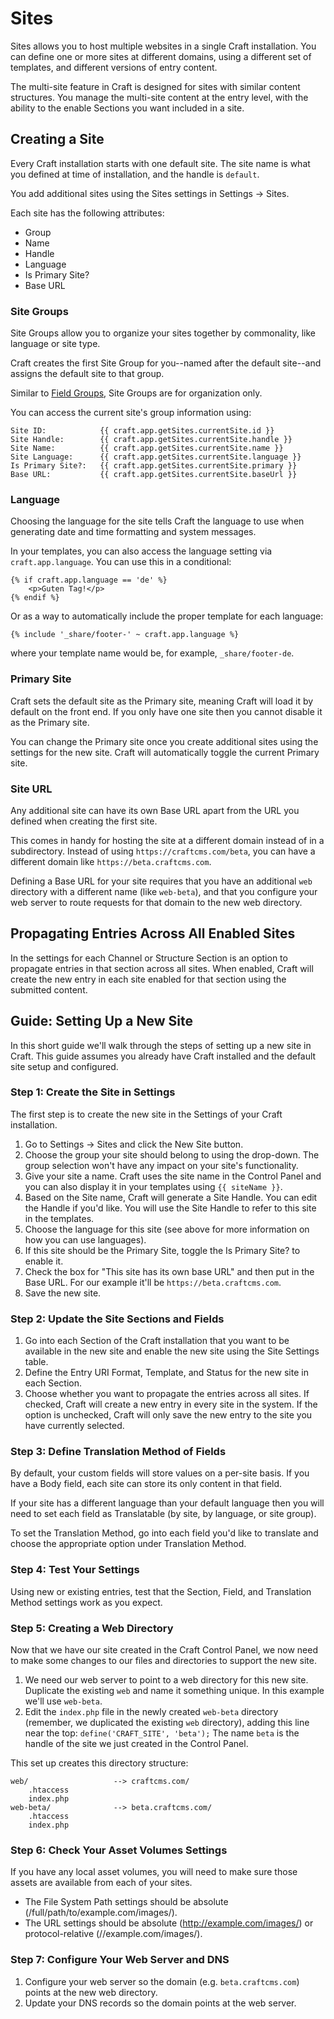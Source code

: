 Sites
======================

Sites allows you to host multiple websites in a single Craft installation. You can define one or more sites at different domains, using a different set of templates, and different versions of entry content.

The multi-site feature in Craft is designed for sites with similar content structures. You manage the multi-site content at the entry level, with the ability to the enable Sections you want included in a site.

## Creating a Site

Every Craft installation starts with one default site. The site name is what you defined at time of installation, and the handle is `default`.

You add additional sites using the Sites settings in Settings -> Sites.

Each site has the following attributes:

* Group
* Name
* Handle
* Language
* Is Primary Site?
* Base URL


### Site Groups

Site Groups allow you to organize your sites together by commonality, like language or site type.

Craft creates the first Site Group for you--named after the default site--and assigns the default site to that group.

Similar to [Field Groups](), Site Groups are for organization only.

You can access the current site's group information using: 

```
Site ID:            {{ craft.app.getSites.currentSite.id }}
Site Handle:        {{ craft.app.getSites.currentSite.handle }}
Site Name:          {{ craft.app.getSites.currentSite.name }}
Site Language:      {{ craft.app.getSites.currentSite.language }}
Is Primary Site?:   {{ craft.app.getSites.currentSite.primary }}
Base URL:           {{ craft.app.getSites.currentSite.baseUrl }}

```


### Language

Choosing the language for the site tells Craft the language to use when generating date and time formatting and system messages.

In your templates, you can also access the language setting via `craft.app.language`. You can use this in a conditional:

```
{% if craft.app.language == 'de' %}
    <p>Guten Tag!</p>
{% endif %}
```

Or as a way to automatically include the proper template for each language:

```
{% include '_share/footer-' ~ craft.app.language %}
```

where your template name would be, for example, `_share/footer-de`. 


### Primary Site

Craft sets the default site as the Primary site, meaning Craft will load it by default on the front end. If you only have one site then you cannot disable it as the Primary site. 

You can change the Primary site once you create additional sites using the settings for the new site. Craft will automatically toggle the current Primary site.

### Site URL

Any additional site can have its own Base URL apart from the URL you defined when creating the first site.

This comes in handy for hosting the site at a different domain instead of in a subdirectory. Instead of using `https://craftcms.com/beta`, you can have a different domain like `https://beta.craftcms.com`.

Defining a Base URL for your site requires that you have an additional `web` directory with a different name (like `web-beta`), and that you configure your web server to route requests for that domain to the new web directory.


## Propagating Entries Across All Enabled Sites

In the settings for each Channel or Structure Section is an option to propagate entries in that section across all sites. When enabled, Craft will create the new entry in each site enabled for that section using the submitted content.

## Guide: Setting Up a New Site

In this short guide we'll walk through the steps of setting up a new site in Craft. This guide assumes you already have Craft installed and the default site setup and configured.

### Step 1: Create the Site in Settings

The first step is to create the new site in the Settings of your Craft installation.

1. Go to Settings -> Sites and click the New Site button.
2. Choose the group your site should belong to using the drop-down. The group selection won't have any impact on your site's functionality.
3. Give your site a name. Craft uses the site name in the Control Panel and you can also display it in your templates using `{{ siteName }}`.
4. Based on the Site name, Craft will generate a Site Handle. You can edit the Handle if you'd like. You will use the Site Handle to refer to this site in the templates.
5. Choose the language for this site (see above for more information on how you can use languages).
6. If this site should be the Primary Site, toggle the Is Primary Site? to enable it.
7. Check the box for "This site has its own base URL" and then put in the Base URL. For our example it'll be `https://beta.craftcms.com`.
8. Save the new site.

### Step 2: Update the Site Sections and Fields

1. Go into each Section of the Craft installation that you want to be available in the new site and enable the new site using the Site Settings table.
2. Define the Entry URI Format, Template, and Status for the new site in each Section.
3. Choose whether you want to propagate the entries across all sites. If checked, Craft will create a new entry in every site in the system. If the option is unchecked, Craft will only save the new entry to the site you have currently selected.
 
### Step 3: Define Translation Method of Fields

By default, your custom fields will store values on a per-site basis. If you have a Body field, each site can store its only content in that field. 

If your site has a different language than your default language then you will need to set each field as Translatable (by site, by language, or site group).

To set the Translation Method, go into each field you'd like to translate and choose the appropriate option under Translation Method.

### Step 4: Test Your Settings

Using new or existing entries, test that the Section, Field, and Translation Method settings work as you expect.

### Step 5: Creating a Web Directory

Now that we have our site created in the Craft Control Panel, we now need to make some changes to our files and directories to support the new site.

1. We need our web server to point to a web directory for this new site. Duplicate the existing `web` and name it something unique. In this example we'll use `web-beta`.
2. Edit the `index.php` file in the newly created `web-beta` directory (remember, we duplicated the existing `web` directory), adding this line near the top: `define('CRAFT_SITE', 'beta');` The name `beta` is the handle of the site we just created in the Control Panel.

This set up creates this directory structure:

```
web/                   --> craftcms.com/
    .htaccess
    index.php
web-beta/              --> beta.craftcms.com/
    .htaccess
    index.php
```

### Step 6: Check Your Asset Volumes Settings

If you have any local asset volumes, you will need to make sure those assets are available from each of your sites.

* The File System Path settings should be absolute (/full/path/to/example.com/images/).
* The URL settings should be absolute (http://example.com/images/) or protocol-relative (//example.com/images/).

### Step 7: Configure Your Web Server and DNS

1. Configure your web server so the domain (e.g. `beta.craftcms.com`) points at the new web directory.
2. Update your DNS records so the domain points at the web server.
